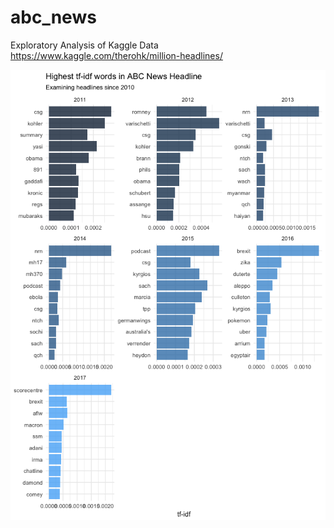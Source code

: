 # abc_news
Exploratory Analysis of Kaggle Data https://www.kaggle.com/therohk/million-headlines/



![alt text](https://github.com/reallyjflynn/abc_news/blob/master/notebooks/Exploratory_files/figure-markdown_github/unnamed-chunk-5-1.png)
